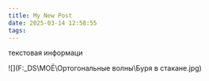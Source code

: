 ```yaml
---
title: My New Post
date: 2025-03-14 12:58:55
tags:
---
```


текстовая информаци

![](F:\_DS\МОЁ\Ортогональные волны\Буря в стакане.jpg)
